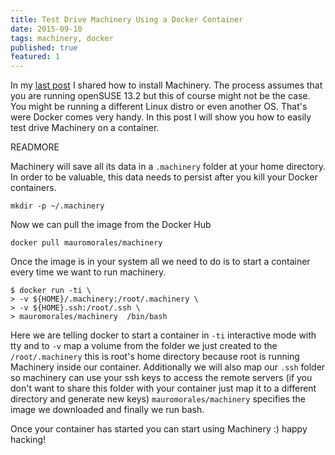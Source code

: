 ```yaml
---
title: Test Drive Machinery Using a Docker Container
date: 2015-09-10
tags: machinery, docker
published: true
featured: 1
---
```


In my [last post][1] I shared how to install Machinery. The process assumes that
you are running openSUSE 13.2 but this of course might not be the case. You
might be running a different Linux distro or even another OS. That's were Docker
comes very handy. In this post I will show you how to easily test drive
Machinery on a container.

READMORE

Machinery will save all its data in a `.machinery` folder at your home
directory. In order to be valuable, this data needs to persist after you kill
your Docker containers.

```shell
mkdir -p ~/.machinery
```


Now we can pull the image from the Docker Hub

```shell
docker pull mauromorales/machinery
```

Once the image is in your system all we need to do is to start a container every
time we want to run machinery.

```shell
$ docker run -ti \
> -v ${HOME}/.machinery:/root/.machinery \
> -v ${HOME}.ssh:/root/.ssh \
> mauromorales/machinery  /bin/bash
```

Here we are telling docker to start a container in `-ti` interactive mode with
tty and to `-v` map a volume from the folder we just created to the
`/root/.machinery` this is root's home directory because root is running
Machinery inside our container. Additionally we will also map our `.ssh` folder
so machinery can use your ssh keys to access the remote servers (if you don't
want to share this folder with your container just map it to a different
directory and generate new keys) `mauromorales/machinery` specifies the image we
downloaded and finally we run bash.

Once your container has started you can start using Machinery :) happy hacking!

[1]:/blogs/installing-machinery/


